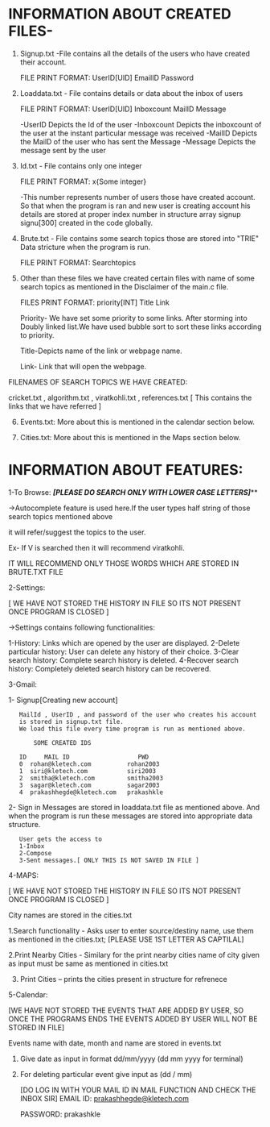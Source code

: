 # INFORMATION ABOUT CREATED FILES-


1. Signup.txt -File contains all the details of the users who have 
   created their account.
  
   FILE PRINT FORMAT:    UserID[UID]    EmailID    Password

2. Loaddata.txt - File contains details or data about the inbox of users
 
   FILE PRINT FORMAT:    UserID[UID]    Inboxcount    MailID  Message  
 
   -UserID Depicts the Id of the user 
   -Inboxcount Depicts the inboxcount of the user at the instant 
    particular message was received
   -MailID Depicts the MailD of the user who has sent the Message
   -Message Depicts the message sent by the user

3. Id.txt - File contains only one integer
  
   FILE PRINT FORMAT: x{Some integer}
   
   -This number represents number of users those have created account. So
    that when the program is 
    ran and new user is creating account his details are stored at proper
    index number in structure
    array signup signu[300] created in the code globally.

4. Brute.txt - File contains some search topics those are stored into "TRIE"
   Data stricture when the program is run.
   
   FILE PRINT FORMAT: Searchtopics
   
5. Other than these files we have created certain files with name of some 
   search topics as mentioned in the Disclaimer of the main.c file.
  
   FILES PRINT FORMAT: priority[INT]
                       Title
                       Link

   Priority- We have set some priority to some links. After storming into 
   Doubly    linked list.We have used bubble sort to sort these links 
   according to priority.
  
   Title-Depicts name of the link or webpage name.
  
   Link- Link that will open the webpage.
 
   
FILENAMES OF SEARCH TOPICS WE HAVE CREATED: 

cricket.txt , algorithm.txt , viratkohli.txt , references.txt [ This contains the links that we have referred ]

6.  Events.txt: More about this is mentioned in the calendar section below.

7.  Cities.txt: More about this is mentioned in the Maps section below.
  

# INFORMATION ABOUT FEATURES:

1-To Browse:
*************[PLEASE DO SEARCH ONLY WITH LOWER CASE LETTERS]***************
  
 ->Autocomplete feature is used here.If the user types half string of those 
   search topics mentioned above
 
 it will refer/suggest the topics to the user.
  
 Ex- If V is searched then it will recommend viratkohli.
   
 IT WILL RECOMMEND ONLY THOSE WORDS WHICH ARE STORED IN BRUTE.TXT FILE

2-Settings:

[ WE HAVE NOT STORED THE HISTORY IN FILE SO ITS NOT PRESENT ONCE PROGRAM IS CLOSED ]
  

 ->Settings contains following functionalities:
   
   1-History: Links which are opened by the user are displayed.
   2-Delete particular history: User can delete any history of their choice.
   3-Clear search history: Complete search history is deleted.
   4-Recover search history: Completely deleted search history 
     can be recovered.

3-Gmail: 
   
    
   1- Signup[Creating new account]
       
       MailId , UserID , and password of the user who creates his account 
       is stored in signup.txt file.
       We load this file every time program is run as mentioned above.
            
           SOME CREATED IDS

       ID     MAIL ID                   PWD
       0  rohan@kletech.com          rohan2003
       1  siri@kletech.com           siri2003
       2  smitha@kletech.com         smitha2003
       3  sagar@kletech.com          sagar2003
       4  prakashhegde@kletech.com   prakashkle



   2- Sign in 
       Messages are stored in loaddata.txt file as mentioned above. And
       when the program is run these 
       messages are stored into appropriate data structure.
       
       User gets the access to 
       1-Inbox
       2-Compose 
       3-Sent messages.[ ONLY THIS IS NOT SAVED IN FILE ]

4-MAPS:

[ WE HAVE NOT STORED THE HISTORY IN FILE SO ITS NOT PRESENT ONCE PROGRAM IS CLOSED ]

City names are stored in the cities.txt 

1.Search functionality - Asks user to enter source/destiny name, use   them as mentioned in the cities.txt;
[PLEASE USE 1ST LETTER AS CAPTILAL]

2.Print Nearby Cities - Similary for the print nearby cities name of city given as input must be same as mentioned in cities.txt 

3. Print Cities – prints the cities present in structure for refrenece


5-Calendar:

[WE HAVE NOT STORED THE EVENTS THAT ARE ADDED BY USER, SO ONCE THE PROGRAMS ENDS THE EVENTS ADDED BY USER WILL NOT BE STORED IN FILE]


 Events name with date, month and name are stored in events.txt

1.	Give date as input in format dd/mm/yyyy (dd mm yyyy for terminal)  

2.	 For deleting particular event give input as (dd / mm) 

  
      [DO LOG IN WITH YOUR MAIL ID IN MAIL FUNCTION  AND CHECK THE INBOX SIR]
      EMAIL ID: prakashhegde@kletech.com 
       
      PASSWORD: prakashkle
